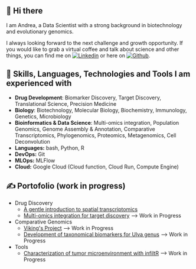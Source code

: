 ## 👋 Hi there  
I am Andrea, a Data Scientist with a strong background in biotechnology and evolutionary genomics.

I always looking forward to the next challenge and growth opportunity.
If you would like to grab a virtual coffee and talk about science and other things, you can find me on [![Linkedin][1.2]][1] or here on [![Github][2.2]][2].

## 🔧 Skills, Languages, Technologies and Tools I am experienced with

- **Drug Development**: Biomarker Discovery, Target Discovery, Translational Science, Precision Medicine
- **Biology**: Biotechnology, Molecular Biology, Biochemistry, Immunology, Genetics, Microbiology
- **Bioinformatics & Data Science**: Multi-omics integration, Population Genomics, Genome Assembly & Annotation, Comparative Transcriptomics, Phylogenomics, Proteomics, Metagenomics, Cell Deconvolution
- **Languages:** bash, Python, R
- **DevOps:** Git
- **MLOps:** MLFlow
- **Cloud:** Google Cloud (Cloud function, Cloud Run, Compute Engine)

## &#x270d; Portofolio (work in progress)

- Drug Discovery
    - [A gentle introduction to spatial transcriptomics](https://19adc99.github.io/AD_spatial/)
    - [Multi-omics integration for target discovery](https://19adc99.github.io/cancer_deploy) --> Work in Progress
- Comparative Genomics
    - [Viking's Project](https://19adc99.github.io/vikingsproject/) --> Work in Progress
    - [Development of taxonomical biomarkers for Ulva genus](https://github.com/19ADC99/UlvaOmics) --> Work in Progress
- Tools
    - [Characterization of tumor microenvironment with infiltR](https://github.com/19ADC99/infiltR) --> Work in Progress


<!-- Link to icons -->
[1.2]: https://www.flaticon.com/free-icon/linkedin_174857 (linkedin icon)
[2.2]: http://i.imgur.com/9I6NRUm.png (github icon without padding)
<!-- links to your social media accounts -->
[1]: https://www.linkedin.com/in/andrea-del-cortona-86175474/
[2]: https://github.com/19ADC99
